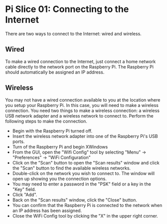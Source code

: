 # Pi Slice 01:  Connecting to the Internet

There are two ways to connect to the Internet:  wired and wireless.

## Wired

To make a wired connection to the Internet, just connect a home network cable directly to the network port on the Raspberry Pi.  The Raspberry Pi should automatically be assigned an IP address.

## Wireless

You may not have a wired connection available to you at the location where you setup your Raspberry Pi.  In this case, you will need to make a wireless connection.  You need two things to make a wireless connection:  a wireless USB network adapter and a wireless network to connect to.  Perform the following steps to make the connection.

- Begin with the Raspberry Pi turned off.
- Insert the wireless network adapter into one of the Raspberry Pi's USB ports.
- Turn of the Raspberry Pi and begin XWindows
- From the GUI, open the "Wifi Config" tool by selecting "Menu" -> "Preferences" -> "WiFi Configuration"
- Click on the "Scan" button to open the "Scan results" window and click the "Scan" button to find the available wireless networks.
- Double-click on the network you wish to connect to.  The window will open up showing you the connection options.
- You may need to enter a password in the "PSK" field or a key in the "Key" field.
- Click "Add".
- Back on the "Scan results" window, click the "Close" button.
- You can confirm that the Raspberry Pi is connected to the network when an IP address has been assigned.
- Close the WiFi Config tool by clicking the "X" in the upper right corner.
